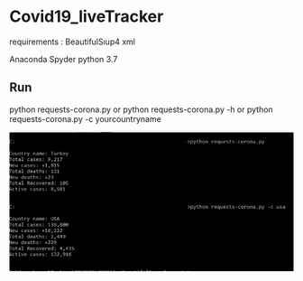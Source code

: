 # Covid19_liveTracker
requirements : 
BeautifulSıup4
xml

Anaconda Spyder python 3.7
## Run
python requests-corona.py
or
python requests-corona.py -h
or
python requests-corona.py -c yourcountryname

![Screenpins](https://github.com/blalyasar/Covid19_liveTracker/blob/master/argparse-c.png?raw=true)


